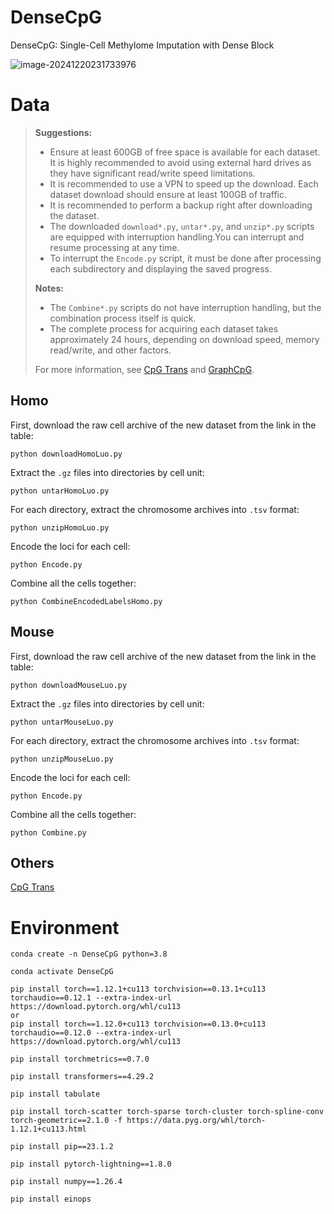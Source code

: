 # DenseCpG

DenseCpG: Single-Cell Methylome Imputation with Dense Block

![image-20241220231733976](https://lizaiyuan0804.oss-cn-chengdu.aliyuncs.com/tempPics/image-20241220231733976.png)

# Data

> **Suggestions:**
>
> - Ensure at least 600GB of free space is available for each dataset. It is highly recommended to avoid using external hard drives as they have significant read/write speed limitations.
> - It is recommended to use a VPN to speed up the download. Each dataset download should ensure at least 100GB of traffic.
> - It is recommended to perform a backup right after downloading the dataset.
> - The downloaded `download*.py`, `untar*.py`, and `unzip*.py` scripts are equipped with interruption handling.You can interrupt and resume processing at any time.
> - To interrupt the `Encode.py` script, it must be done after processing each subdirectory and displaying the saved progress.
>
> **Notes:**
>
> - The `Combine*.py` scripts do not have interruption handling, but the combination process itself is quick.
> - The complete process for acquiring each dataset takes approximately 24 hours, depending on download speed, memory read/write, and other factors.
>
> For more information, see [CpG Trans](https://github.com/gdewael/cpg-transformer) and [GraphCpG](https://github.com/yuzhong-deng/graphcpg).

## Homo

First, download the raw cell archive of the new dataset from the link in the table:

```shell
python downloadHomoLuo.py
```

Extract the `.gz` files into directories by cell unit:

```
python untarHomoLuo.py
```

For each directory, extract the chromosome archives into `.tsv` format:

```
python unzipHomoLuo.py
```

Encode the loci for each cell:

```
python Encode.py
```

Combine all the cells together:

```
python CombineEncodedLabelsHomo.py
```

## Mouse

First, download the raw cell archive of the new dataset from the link in the table:

```
python downloadMouseLuo.py
```

Extract the `.gz` files into directories by cell unit:

```
python untarMouseLuo.py
```

For each directory, extract the chromosome archives into `.tsv` format:

```
python unzipMouseLuo.py
```

Encode the loci for each cell:

```
python Encode.py
```

Combine all the cells together:

```
python Combine.py
```

## Others

[CpG Trans](https://github.com/gdewael/cpg-transformer) 

# Environment

```shell
conda create -n DenseCpG python=3.8

conda activate DenseCpG

pip install torch==1.12.1+cu113 torchvision==0.13.1+cu113 torchaudio==0.12.1 --extra-index-url https://download.pytorch.org/whl/cu113
or
pip install torch==1.12.0+cu113 torchvision==0.13.0+cu113 torchaudio==0.12.0 --extra-index-url https://download.pytorch.org/whl/cu113

pip install torchmetrics==0.7.0

pip install transformers==4.29.2

pip install tabulate

pip install torch-scatter torch-sparse torch-cluster torch-spline-conv torch-geometric==2.1.0 -f https://data.pyg.org/whl/torch-1.12.1+cu113.html

pip install pip==23.1.2

pip install pytorch-lightning==1.8.0

pip install numpy==1.26.4

pip install einops
```
